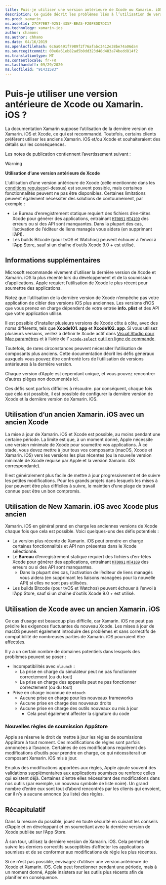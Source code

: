 ```yaml
---
title: Puis-je utiliser une version antérieure de Xcode ou Xamarin. iOS ?
description: Ce guide décrit les problèmes liés à l’utilisation de versions antérieures de Xamarin. iOS ou Xcode (par rapport à la version stable actuelle).
ms.prod: xamarin
ms.assetid: 27CF7EB7-9251-435F-BEA5-F20F8DD7DC17
ms.technology: xamarin-ios
author: chamons
ms.author: chhamo
ms.date: 04/16/2019
ms.openlocfilehash: 6c6a0491f7989f2f76afabc3412e38be74a06da4
ms.sourcegitcommit: 00e6a61eb82ad5b0dd323d48d483a74bedd814f2
ms.translationtype: MT
ms.contentlocale: fr-FR
ms.lasthandoff: 09/29/2020
ms.locfileid: "91431583"
---
```

# <a name="can-i-use-an-older-version-of-xcode-or-xamarinios"></a>Puis-je utiliser une version antérieure de Xcode ou Xamarin. iOS ?

La documentation Xamarin suppose l’utilisation de la dernière version de Xamarin. iOS et Xcode, ce qui est recommandé. Toutefois, certains clients préfèrent utiliser les anciens Xamarin. iOS et/ou Xcode et souhaiteraient des détails sur les conséquences.

Les notes de publication contiennent l’avertissement suivant :

> [!WARNING]
> **Utilisation d’une version antérieure de Xcode**
>
> L’utilisation d’une version antérieure de Xcode (celle mentionnée dans les [conditions requises](/xamarin/ios/release-notes/12/12.8#requirements)ci-dessus) est souvent possible, mais certaines fonctionnalités peuvent ne pas être disponibles. Certaines limitations peuvent également nécessiter des solutions de contournement, par exemple :
>
> - Le Bureau d’enregistrement statique requiert des fichiers d’en-têtes Xcode pour générer des applications, entraînant [`MT0091`](../mtouch-errors.md#MT0091) [`MT4109`](../mtouch-errors.md#MT4109) des erreurs ou si des API sont manquantes. Dans la plupart des cas, l’activation de l’éditeur de liens managés vous aidera (en supprimant l’API).
> - Les builds Bitcode (pour tvOS et Watchos) peuvent échouer à l’envoi à l’App Store, sauf si un chaîne d’outils Xcode 9.0 + est utilisé.

## <a name="further-information"></a>Informations supplémentaires

Microsoft recommande vivement d’utiliser la dernière version de Xcode et Xamarin. iOS la plus récente lors du développement et de la soumission d’applications. Apple requiert l’utilisation de Xcode le plus récent pour soumettre des applications.

Notez que l’utilisation de la dernière version de Xcode n’empêche pas votre application de cibler des versions iOS plus anciennes. Les versions d’iOS que vous prenez en charge dépendent de votre entrée **info. plist** et des API que votre application utilise.

Il est possible d’installer plusieurs versions de Xcode côte à côte, avec des noms différents, tels que **Xcode101. app** et **Xcode102. app**. Si vous utilisez plusieurs versions, veillez à définir le Xcode actif dans [Visual Studio pour Mac paramètres](~/ios/troubleshooting/questions/ios-sdk.md) et à l’aide de l' [`xcode-select`](https://developer.apple.com/library/archive/technotes/tn2339/_index.html#//apple_ref/doc/uid/DTS40014588-CH1-HOW_DO_I_SELECT_THE_DEFAULT_VERSION_OF_XCODE_TO_USE_FOR_MY_COMMAND_LINE_TOOLS_) [outil en ligne de commande](https://developer.apple.com/library/archive/technotes/tn2339/_index.html#//apple_ref/doc/uid/DTS40014588-CH1-HOW_DO_I_SELECT_THE_DEFAULT_VERSION_OF_XCODE_TO_USE_FOR_MY_COMMAND_LINE_TOOLS_).

Toutefois, de rares circonstances peuvent nécessiter l’utilisation de composants plus anciens. Cette documentation décrit les défis généraux auxquels vous pouvez être confronté lors de l’utilisation de versions antérieures à la dernière version.

Chaque version d’Apple est cependant unique, et vous pouvez rencontrer d’autres pièges non documentés ici.

Ces défis sont parfois difficiles à résoudre. par conséquent, chaque fois que cela est possible, il est possible de configurer la dernière version de Xcode et la dernière version de Xamarin. iOS.

## <a name="use-of-an-old-xamarinios-with-an-old-xcode"></a>Utilisation d’un ancien Xamarin. iOS avec un ancien Xcode

La mise à jour de Xamarin. iOS et Xcode est possible, au moins pendant une certaine période. La limite est que, à un moment donné, Apple nécessite une version minimale de Xcode pour soumettre vos applications. À ce stade, vous devez mettre à jour tous vos composants (macOS, Xcode et Xamarin. iOS) vers les versions les plus récentes (ou la nouvelle version minimale de Xcode requise par Apple et la version Xamarin. iOS correspondante).

Il est généralement plus facile de mettre à jour progressivement et de suivre les petites modifications. Pour les grands projets dans lesquels les mises à jour peuvent être plus difficiles à suivre, le maintien d’une plage de travail connue peut être un bon compromis.

## <a name="use-of-new-xamarinios-with-older-xcode"></a>Utilisation de New Xamarin. iOS avec Xcode plus ancien

Xamarin. iOS en général prend en charge les anciennes versions de Xcode chaque fois que cela est possible. Voici quelques-uns des défis potentiels :

- La version plus récente de Xamarin. iOS peut prendre en charge certaines fonctionnalités et API non présentes dans le Xcode sélectionné. 
- Le **Bureau** d’enregistrement statique requiert des fichiers d’en-têtes Xcode pour générer des applications, entraînant [`MT0091`](~/ios/troubleshooting/mtouch-errors.md#MT0091) [`MT4109`](~/ios/troubleshooting/mtouch-errors.md#MT4109) des erreurs ou si des API sont manquantes.
  - Dans la plupart des cas, l’activation de l’éditeur de liens managés vous aidera (en supprimant les liaisons managées pour la nouvelle API) si elles ne sont pas utilisées.
- Les builds Bitcode (pour tvOS et Watchos) peuvent échouer à l’envoi à l’App Store, sauf si un chaîne d’outils Xcode 9.0 + est utilisé.

## <a name="use-of-new-xcode-with-older-xamarinios"></a>Utilisation de Xcode avec un ancien Xamarin. iOS

Ce cas d’usage est beaucoup plus difficile, car Xamarin. iOS ne peut pas prédire les exigences fluctuantes du nouveau Xcode. Les mises à jour de macOS peuvent également introduire des problèmes et sans correctifs de compatibilité de nombreuses parties de Xamarin. iOS pourraient être affectées. 

Il y a un certain nombre de domaines potentiels dans lesquels des problèmes peuvent se poser :

- Incompatibilités avec `mlaunch` :
  - La prise en charge du simulateur peut ne pas fonctionner correctement (ou du tout)
  - La prise en charge des appareils peut ne pas fonctionner correctement (ou du tout)
- Prise en charge inconnue de `mtouch` 
  - Aucune prise en charge pour les nouveaux frameworks
  - Aucune prise en charge des nouveaux droits
  - Aucune prise en charge des outils nouveaux ou mis à jour
    - Cela peut également affecter la signature du code

### <a name="new-appstore-submission-rules"></a>Nouvelles règles de soumission AppStore

Apple se réserve le droit de mettre à jour les règles de soumissions AppStore à tout moment. Ces modifications de règles sont parfois annoncées à l’avance. Certaines de ces modifications requièrent des modifications d’outils pour prendre en charge, ce qui nécessiterait un composant Xamarin. iOS mis à jour.

En plus des modifications apportées aux règles, Apple ajoute souvent des validations supplémentaires aux applications soumises ou renforce celles qui existent déjà. Certaines d’entre elles nécessitent des modifications dans nos outils (par exemple, un nouveau symbole de liste noire). Un grand nombre d’entre eux sont tout d’abord rencontrés par les clients qui envoient, car il n’y a aucune annonce (ou liste) des règles.

## <a name="summary"></a>Récapitulatif

Dans la mesure du possible, jouez en toute sécurité en suivant les conseils d’Apple et en développant et en soumettant avec la dernière version de Xcode publiée sur l’App Store.

À son tour, utilisez la dernière version de Xamarin. iOS. Cela permet de suivre les derniers correctifs susceptibles d’affecter les applications soumises et de se conformer aux modifications de règle les plus récentes.

Si ce n’est pas possible, envisagez d’utiliser une version antérieure de Xcode et Xamarin. iOS. Cela peut fonctionner pendant une période, mais à un moment donné, Apple insistera sur les outils plus récents afin de planifier en conséquence.